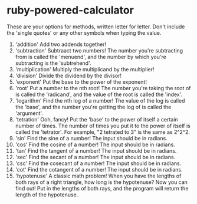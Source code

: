 # ruby-powered-calculator
These are your options for methods, written letter for letter. Don't include the 'single quotes' or any other symbols when typing the value.

1) 'addition'
  Add two addends together!
2) 'subtraction'
  Subtraact two numbers! The number you're subtracting from is called the 'menuend', and the number by which you're subtracting is the 'subtrehend'.
3) 'multiplication'
  Multiply the multiplicand by the multiplier!
4) 'division'
  Divide the dividend by the divisor!
5) 'exponent'
  Put the base to the power of the exponent!
6) 'root'
  Put a number to the nth root! The number you're taking the root of is called the 'radicand', and the value of the root is called the 'index'.
7) 'logarithm'
  Find the nth log of a number! The value of the log is called the 'base', and the number you're getting the log of is called the 'argument'.
8) 'tetration'
  Ooh, fancy! Put the 'base' to the power of itself a certain number of times. The number of times you put it to the power of itself is called the 'tetrator'. For example, "2 tetrated to 3" is the same as 2^2^2.
9) 'sin'
  Find the sine of a number! The input should be in radians.
10) 'cos'
  Find the cosine of a number! The input should be in radians.
11) 'tan'
  Find the tangent of a number! The input should be in radians.
12) 'sec'
  Find the secant of a number! The input should be in radians.
13) 'csc'
  Find the cosecant of a number! The input should be in radians.
14) 'cot'
  Find the cotangent of a number! The input should be in radians.
15) 'hypotenuse'
  A classic math problem! When you have the lengths of both rays of a right triangle, how long is the hypotenuse? Now you can find out! Put in the lengths of both rays, and the program will return the length of the hypotenuse.

